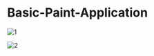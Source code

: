 # Basic-Paint-Application

![1](https://user-images.githubusercontent.com/39087452/50376782-6767f900-0623-11e9-8dd0-31fd36f39df4.png)

![2](https://user-images.githubusercontent.com/39087452/50376783-6767f900-0623-11e9-98c9-fb76e6f5c8c6.png)
